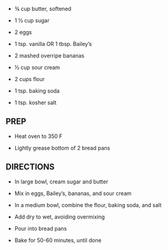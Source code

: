 - ¾ cup butter, softened

- 1 ½ cup sugar

- 2 eggs

- 1 tsp. vanilla OR 1 tbsp. Bailey’s

- 2 mashed overripe bananas

- ½ cup sour cream

- 2 cups flour

- 1 tsp. baking soda

- 1 tsp. kosher salt

## PREP

- Heat oven to 350 F

- Lightly grease bottom of 2 bread pans

## DIRECTIONS

- In large bowl, cream sugar and butter

- Mix in eggs, Bailey’s, bananas, and sour cream

- In a medium bowl, combine the flour, baking soda, and salt

- Add dry to wet, avoiding overmixing

- Pour into bread pans

- Bake for 50-60 minutes, until done
